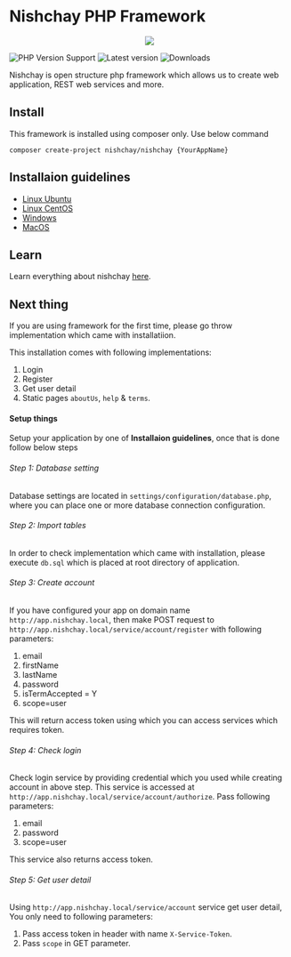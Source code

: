 # Nishchay PHP Framework

<p align="center">
  <a href="https://nishchay.io">
      <img src="https://static.nilms.org/nishchay/resources/images/nishchay.png"/>
  </a>
</p>

![PHP Version Support](https://img.shields.io/packagist/php-v/nishchay/nishchay)
![Latest version](https://img.shields.io/packagist/v/nishchay/nishchay.svg)
![Downloads](https://img.shields.io/packagist/dt/nishchay/nishchay.svg)

Nishchay is open structure php framework which allows us to create web application, REST web services and more.

## Install

This framework is installed using composer only. Use below command

```
composer create-project nishchay/nishchay {YourAppName}
```

## Installaion guidelines

- [Linux Ubuntu](https://nishchay.io/learningCenter/installation/ubuntu/composer)
- [Linux CentOS](https://nishchay.io/learningCenter/installation/centos/composer)
- [Windows](https://nishchay.io/learningCenter/installation/windows/composer)
- [MacOS](https://nishchay.io/learningCenter/installation/macos/composer)

## Learn

Learn everything about nishchay [here](https://nishchay.io/learningCenter).

## Next thing

If you are using framework for the first time, please go throw implementation which came with installatiion.

This installation comes with following implementations:

1. Login
2. Register
3. Get user detail
4. Static pages `aboutUs`, `help` & `terms`.

#### Setup things

Setup your application by one of **Installaion guidelines**, once that is done follow below steps

###### Step 1: Database setting

Database settings are located in `settings/configuration/database.php`, where you can place one or more database connection configuration.

###### Step 2: Import tables

In order to check implementation which came with installation, please execute `db.sql` which is placed at root directory of application.

###### Step 3: Create account

If you have configured your app on domain name `http://app.nishchay.local`, then make POST request to `http://app.nishchay.local/service/account/register` with following parameters:

1. email
2. firstName
3. lastName
4. password
5. isTermAccepted = Y
6. scope=user

This will return access token using which you can access services which requires token.

###### Step 4: Check login

Check login service by providing credential which you used while creating account in above step. This service is accessed at `http://app.nishchay.local/service/account/authorize`. Pass following parameters:

1. email
2. password
3. scope=user

This service also returns access token.

###### Step 5: Get user detail

Using `http://app.nishchay.local/service/account` service get user detail, You only need to following parameters:

1. Pass access token in header with name `X-Service-Token`.
2. Pass `scope` in GET parameter.
